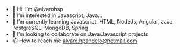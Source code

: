 - 👋 Hi, I’m @alvarohsp
- 👀 I’m interested in Javascript, Java...
- 🌱 I’m currently learning Javascript, HTML, NodeJs, Angular, Java, PostgreSQL, MongoDB, Spring
- 💞️ I’m looking to collaborate on Java/Javascript projects
- 📫 How to reach me alvaro.hpandelo@hotmail.com
